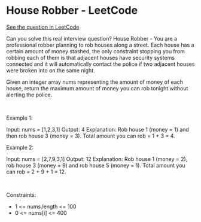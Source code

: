 # House Robber - LeetCode
[See the question in LeetCode](https://leetcode.com/problems/house-robber/submissions/1717561093/?envType=study-plan-v2&envId=top-interview-150)

Can you solve this real interview question? House Robber - You are a professional robber planning to rob houses along a street. Each house has a certain amount of money stashed, the only constraint stopping you from robbing each of them is that adjacent houses have security systems connected and it will automatically contact the police if two adjacent houses were broken into on the same night.

Given an integer array nums representing the amount of money of each house, return the maximum amount of money you can rob tonight without alerting the police.

 

Example 1:


Input: nums = [1,2,3,1]
Output: 4
Explanation: Rob house 1 (money = 1) and then rob house 3 (money = 3).
Total amount you can rob = 1 + 3 = 4.


Example 2:


Input: nums = [2,7,9,3,1]
Output: 12
Explanation: Rob house 1 (money = 2), rob house 3 (money = 9) and rob house 5 (money = 1).
Total amount you can rob = 2 + 9 + 1 = 12.


 

Constraints:

 * 1 <= nums.length <= 100
 * 0 <= nums[i] <= 400
